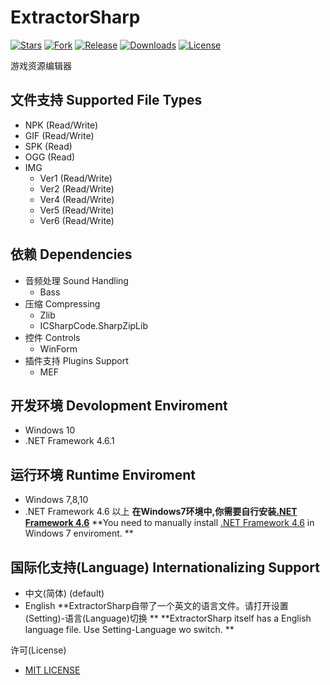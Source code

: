 ExtractorSharp 
==
[![Stars](https://img.shields.io/github/stars/Kritsu/ExtractorSharp.svg?style=flat-square)](https://github.com/Kritsu/ExtractorSharp/stargazers)
[![Fork](https://img.shields.io/github/forks/Kritsu/ExtractorSharp.svg?style=flat-square)](https://github.com/Kritsu/ExtractorSharp/network/members)
[![Release](https://img.shields.io/github/release/Kritsu/ExtractorSharp.svg?style=flat-square)](https://github.com/Kritsu/ExtractorSharp/releases/latest)
[![Downloads](https://img.shields.io/github/downloads/Kritsu/ExtractorSharp/total.svg?style=flat-square)](https://github.com/Kritsu/ExtractorSharp/releases/latest)
[![License](https://img.shields.io/github/license/Kritsu/ExtractorSharp.svg?style=flat-square)](https://github.com/Kritsu/ExtractorSharp/blob/master/LICENSE)

游戏资源编辑器

文件支持 Supported File Types
---
   + NPK (Read/Write)
   + GIF (Read/Write)
   + SPK (Read)
   + OGG (Read)
   + IMG
        + Ver1 (Read/Write)
        + Ver2 (Read/Write)
        + Ver4 (Read/Write)
        + Ver5 (Read/Write)
        + Ver6 (Read/Write)
        
依赖 Dependencies
---
   + 音频处理 Sound Handling
       + Bass
   + 压缩 Compressing
       + Zlib
       + ICSharpCode.SharpZipLib
   + 控件 Controls
       + WinForm
   + 插件支持 Plugins Support
       + MEF
       
开发环境 Devolopment Enviroment
---
   + Windows 10
   + .NET Framework 4.6.1
     
运行环境 Runtime Enviroment
---
   + Windows 7,8,10
   + .NET Framework 4.6 以上
**在Windows7环境中,你需要自行安装[.NET Framework 4.6](https://www.microsoft.com/zh-CN/download/confirmation.aspx?id=48130)**
**You need to manually install [.NET Framework 4.6](https://www.microsoft.com/zh-CN/download/confirmation.aspx?id=48130) in Windows 7 enviroment. **
   
国际化支持(Language) Internationalizing Support
---
   + 中文(简体) (default)
   + English 
**ExtractorSharp自带了一个英文的语言文件。请打开设置(Setting)-语言(Language)切换 **
**ExtractorSharp itself has a English language file. Use Setting-Language wo switch. **

许可(License)
+ [MIT LICENSE](https://github.com/Kritsu/ExtractorSharp/blob/master/LICENSE)
